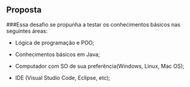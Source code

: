 ## Proposta

###Essa desafio se propunha a testar os conhecimentos básicos nas seguintes áreas:
* Lógica de programação e POO;

* Conhecimentos básicos em Java;

* Computador com SO de sua preferência(Windows, Linux, Mac OS);

* IDE (Visual Studio Code, Eclipse, etc);